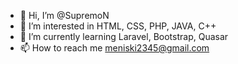- 👋 Hi, I’m @SupremoN
- 👀 I’m interested in HTML, CSS, PHP, JAVA, C++
- 🌱 I’m currently learning Laravel, Bootstrap, Quasar
- 📫 How to reach me meniski2345@gmail.com

<!---
SupremoN/SupremoN is a ✨ special ✨ repository because its `README.md` (this file) appears on your GitHub profile.
You can click the Preview link to take a look at your changes.
--->
